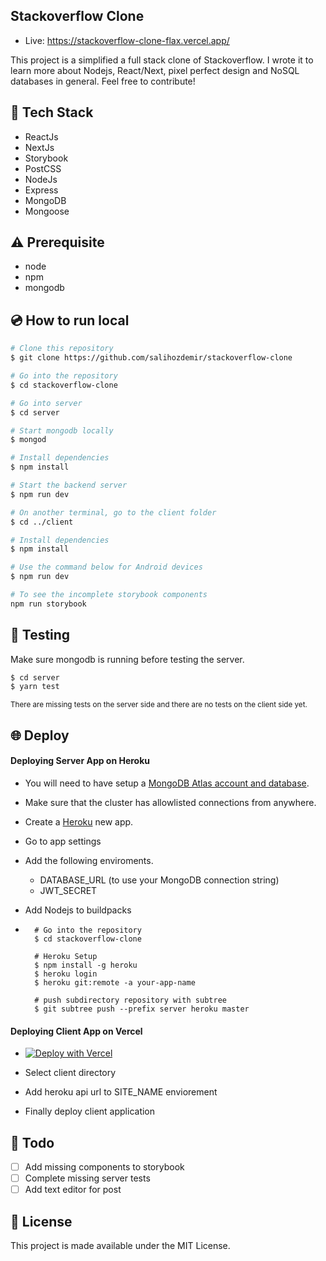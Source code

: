 ## Stackoverflow Clone
 - Live: https://stackoverflow-clone-flax.vercel.app/

This project is a simplified a full stack clone of Stackoverflow. I wrote it to learn more about Nodejs, React/Next, pixel perfect design and NoSQL databases in general. Feel free to contribute!

## :rocket: Tech Stack

- ReactJs
- NextJs
- Storybook
- PostCSS
- NodeJs
- Express
- MongoDB
- Mongoose

## :warning: Prerequisite

- node
- npm
- mongodb

## :cd: How to run local

```bash
# Clone this repository
$ git clone https://github.com/salihozdemir/stackoverflow-clone

# Go into the repository
$ cd stackoverflow-clone

# Go into server
$ cd server

# Start mongodb locally
$ mongod

# Install dependencies
$ npm install

# Start the backend server
$ npm run dev

# On another terminal, go to the client folder
$ cd ../client

# Install dependencies
$ npm install

# Use the command below for Android devices
$ npm run dev

# To see the incomplete storybook components
npm run storybook
```

## :mag_right: Testing

Make sure mongodb is running before testing the server.

```bash
$ cd server
$ yarn test
```

<sub>There are missing tests on the server side and there are no tests on the client side yet.</sub>

## :globe_with_meridians: Deploy

#### Deploying Server App on Heroku

-  You will need to have setup a [MongoDB Atlas account and database](https://docs.atlas.mongodb.com/getting-started/).
- Make sure that the cluster has allowlisted connections from anywhere.
- Create a [Heroku](https://dashboard.heroku.com/new-app) new app.
- Go to app settings
- Add the following enviroments.
  - DATABASE_URL (to use your MongoDB connection string)
  - JWT_SECRET
- Add Nodejs to buildpacks

- 
        # Go into the repository
        $ cd stackoverflow-clone

        # Heroku Setup
        $ npm install -g heroku
        $ heroku login
        $ heroku git:remote -a your-app-name

        # push subdirectory repository with subtree
        $ git subtree push --prefix server heroku master


#### Deploying Client App on Vercel

- [![Deploy with Vercel](https://vercel.com/button)](https://vercel.com/import/git?s=https%3A%2F%2Fgithub.com%2Fsalihozdemir%2Fstackoverflow-clone&env=SITE_NAME&envDescription=SITE_NAME%20needed%20for%20api%20url)

- Select client directory 
- Add heroku api url to SITE_NAME enviorement
- Finally deploy client application

## :scroll: Todo

- [ ] Add missing components to storybook
- [ ] Complete missing server tests
- [ ] Add text editor for post

## :memo: License

This project is made available under the MIT License.
